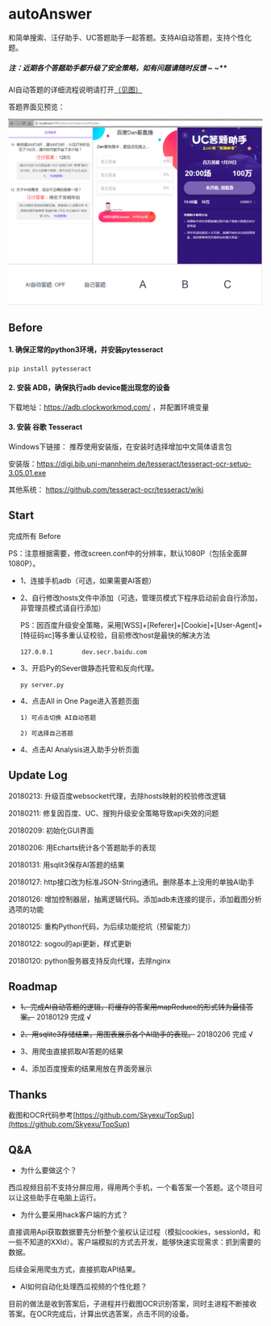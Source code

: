 # autoAnswer

和简单搜索、汪仔助手、UC答题助手一起答题。支持AI自动答题，支持个性化题。

##### 注：近期各个答题助手都升级了安全策略，如有问题请随时反馈 ~ ~**

AI自动答题的详细流程说明请打开[（见图）](images/answer-introduce.png)

答题界面见预览：

![](images/answer_view.png)


## Before

#### 1. 确保正常的python3环境，并安装pytesseract

`pip install pytesseract`

#### 2. 安装 ADB，确保执行adb device能出现您的设备

下载地址：https://adb.clockworkmod.com/ ，并配置环境变量

#### 3. 安装 谷歌 Tesseract

Windows下链接： 推荐使用安装版，在安装时选择增加中文简体语言包

安装版：https://digi.bib.uni-mannheim.de/tesseract/tesseract-ocr-setup-3.05.01.exe

其他系统： https://github.com/tesseract-ocr/tesseract/wiki

## Start

完成所有 Before

PS：注意根据需要，修改screen.conf中的分辨率，默认1080P（包括全面屏1080P）。

+ 1、连接手机adb（可选，如果需要AI答题）

+ 2、自行修改hosts文件中添加（可选，管理员模式下程序启动前会自行添加，非管理员模式请自行添加）

  PS：因百度升级安全策略，采用[WSS]+[Referer]+[Cookie]+[User-Agent]+[特征码xc]等多重认证校验，目前修改host是最快的解决方法

  `127.0.0.1		dev.secr.baidu.com`

+ 3、开启Py的Sever做静态托管和反向代理。

  `py server.py`

+ 4、点击All in One Page进入答题页面

  `1) 可点击切换 AI自动答题`

  `2) 可选择自己答题`

+ 4、点击AI Analysis进入助手分析页面

## Update Log

20180213: 升级百度websocket代理，去除hosts映射的校验修改逻辑

20180211: 修复因百度、UC、搜狗升级安全策略导致api失效的问题

20180209: 初始化GUI界面

20180206: 用Echarts统计各个答题助手的表现

20180131: 用sqlit3保存AI答题的结果

20180127: http接口改为标准JSON-String通讯。删除基本上没用的单独AI助手

20180126: 增加控制器层，抽离逻辑代码。添加adb未连接的提示，添加截图分析选项的功能

20180125: 重构Python代码，为后续功能挖坑（预留能力）

20180122: sogou的api更新，样式更新

20180120: python服务器支持反向代理，去除nginx

## Roadmap

+ ~~1、完成AI自动答题的逻辑，将缓存的答案用mapReduce的形式转为最佳答案。~~ 20180129 完成 √

+ ~~2、用sqlite3存储结果，用图表展示各个AI助手的表现。~~ 20180206 完成 √

+ 3、用爬虫直接抓取AI答题的结果

+ 4、添加百度搜索的结果用放在界面旁展示

## Thanks

截图和OCR代码参考[https://github.com/Skyexu/TopSup](https://github.com/Skyexu/TopSup)

## Q&A

- 为什么要做这个？

西瓜视频目前不支持分屏应用，得用两个手机，一个看答案一个答题。这个项目可以让这些助手在电脑上运行。

- 为什么要采用hack客户端的方式？

直接调用Api获取数据要先分析整个鉴权认证过程（模拟cookies，sessionId，和一些不知道的XXId）。客户端模拟的方式去开发，能够快速实现需求：抓到需要的数据。

后续会采用爬虫方式，直接抓取API结果。

- AI如何自动化处理西瓜视频的个性化题？

目前的做法是收到答案后，子进程并行截图OCR识别答案，同时主进程不断接收答案。在OCR完成后，计算出优选答案，点击不同的设备。
